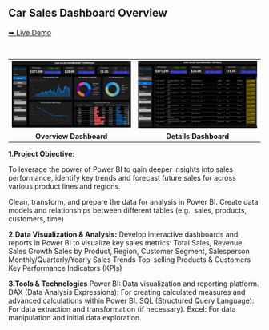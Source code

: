 ## Car Sales Dashboard Overview
[➥ Live Demo](https://app.powerbi.com/view?r=eyJrIjoiZTRiZGI5MjEtN2JjMi00YmY1LTlkZGItYTg5NTNlOTNhYTA2IiwidCI6IjNjYWNjYzA2LTY3ZmEtNDdjZS05YzVhLTIyNDM2OWUxNzZlMyJ9)

<table>
    <tr>
        <td><img src="https://github.com/mishrashivamgg/Car_Sales/blob/main/Images/Overview.png" width="300"/></td>
        <td><img src="https://github.com/mishrashivamgg/Car_Sales/blob/main/Images/Details.png" alt="deaths" width="300"/></td>
    </tr>

<tr>
        <td align="center"><b>Overview Dashboard</b></td>
        <td align="center"><b>Details Dashboard</b></td>
    </tr>
</table>
  
**1.Project Objective:**

To leverage the power of Power BI to gain deeper insights into sales performance, identify key trends and forecast future sales for  across various product lines and regions.

Clean, transform, and prepare the data for analysis in Power BI.
Create data models and relationships between different tables (e.g., sales, products, customers, time)

**2.Data Visualization & Analysis:**
Develop interactive dashboards and reports in Power BI to visualize key sales metrics:
Total Sales, Revenue, Sales Growth
Sales by Product, Region, Customer Segment, Salesperson
Monthly/Quarterly/Yearly Sales Trends
Top-selling Products & Customers
Key Performance Indicators (KPIs)

**3.Tools & Technologies**
Power BI: Data visualization and reporting platform.
DAX (Data Analysis Expressions): For creating calculated measures and advanced calculations within Power BI.
SQL (Structured Query Language): For data extraction and transformation (if necessary).
Excel: For data manipulation and initial data exploration.
